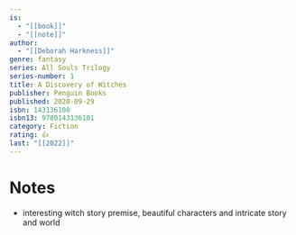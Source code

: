 ```yaml
---
is:
  - "[[book]]"
  - "[[note]]"
author:
  - "[[Deborah Harkness]]"
genre: fantasy
series: All Souls Trilogy
series-number: 1
title: A Discovery of Witches
publisher: Penguin Books
published: 2020-09-29
isbn: 143136100
isbn13: 9780143136101
category: Fiction
rating: 👍
last: "[[2022]]"
---
```

# Notes
- interesting witch story premise, beautiful characters and intricate story and world
